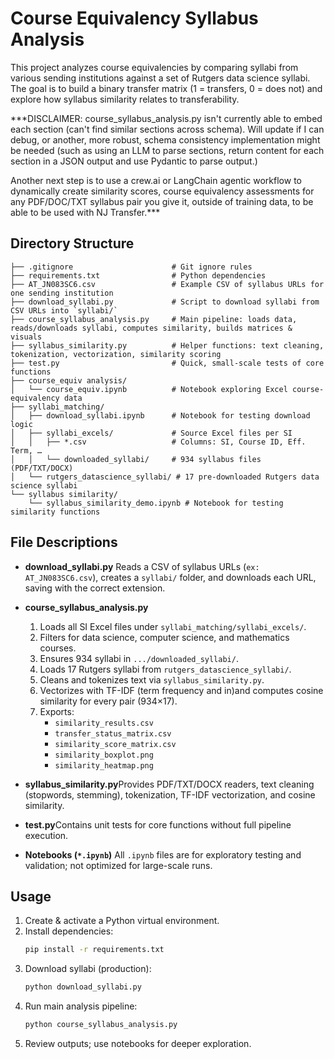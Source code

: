 # Course Equivalency Syllabus Analysis

This project analyzes course equivalencies by comparing syllabi from various sending institutions against a set of Rutgers data science syllabi. The goal is to build a binary transfer matrix (1 = transfers, 0 = does not) and explore how syllabus similarity relates to transferability.

***DISCLAIMER: course_syllabus_analysis.py isn't currently able to embed each section (can't find similar sections across schema). Will update if I can debug, or another, more robust, schema consistency implementation might be needed (such as using an LLM to parse sections, return content for each section in a JSON output and use Pydantic to parse output.) 

Another next step is to use a crew.ai or LangChain agentic workflow to dynamically create similarity scores, course equivalency assessments for any PDF/DOC/TXT syllabus pair you give it, outside of training data, to be able to be used with NJ Transfer.***

## Directory Structure

```
├── .gitignore                      # Git ignore rules
├── requirements.txt                # Python dependencies
├── AT_JN083SC6.csv                 # Example CSV of syllabus URLs for one sending institution
├── download_syllabi.py             # Script to download syllabi from CSV URLs into `syllabi/`
├── course_syllabus_analysis.py     # Main pipeline: loads data, reads/downloads syllabi, computes similarity, builds matrices & visuals
├── syllabus_similarity.py          # Helper functions: text cleaning, tokenization, vectorization, similarity scoring
├── test.py                         # Quick, small-scale tests of core functions
├── course_equiv analysis/
│   └── course_equiv.ipynb          # Notebook exploring Excel course-equivalency data
├── syllabi_matching/
│   ├── download_syllabi.ipynb      # Notebook for testing download logic
│   ├── syllabi_excels/             # Source Excel files per SI
│   │   ├── *.csv                   # Columns: SI, Course ID, Eff. Term, …
│   │   └── downloaded_syllabi/     # 934 syllabus files (PDF/TXT/DOCX)
│   └── rutgers_datascience_syllabi/ # 17 pre-downloaded Rutgers data science syllabi
└── syllabus similarity/
    └── syllabus_similarity_demo.ipynb # Notebook for testing similarity functions
```

## File Descriptions

- **download_syllabi.py** Reads a CSV of syllabus URLs (`ex: AT_JN083SC6.csv`), creates a `syllabi/` folder, and downloads each URL, saving with the correct extension.
- **course_syllabus_analysis.py**

  1. Loads all SI Excel files under `syllabi_matching/syllabi_excels/`.
  2. Filters for data science, computer science, and mathematics courses.
  3. Ensures 934 syllabi in `.../downloaded_syllabi/`.
  4. Loads 17 Rutgers syllabi from `rutgers_datascience_syllabi/`.
  5. Cleans and tokenizes text via `syllabus_similarity.py`.
  6. Vectorizes with TF-IDF (term frequency and in)and computes cosine similarity for every pair (934×17).
  7. Exports:
     - `similarity_results.csv`
     - `transfer_status_matrix.csv`
     - `similarity_score_matrix.csv`
     - `similarity_boxplot.png`
     - `similarity_heatmap.png`
- **syllabus_similarity.py**Provides PDF/TXT/DOCX readers, text cleaning (stopwords, stemming), tokenization, TF-IDF vectorization, and cosine similarity.
- **test.py**Contains unit tests for core functions without full pipeline execution.
- **Notebooks (`*.ipynb`)**
  All `.ipynb` files are for exploratory testing and validation; not optimized for large-scale runs.

## Usage

1. Create & activate a Python virtual environment.
2. Install dependencies:
   ```bash
   pip install -r requirements.txt
   ```
3. Download syllabi (production):
   ```bash
   python download_syllabi.py
   ```
4. Run main analysis pipeline:
   ```bash
   python course_syllabus_analysis.py
   ```
5. Review outputs; use notebooks for deeper exploration.
